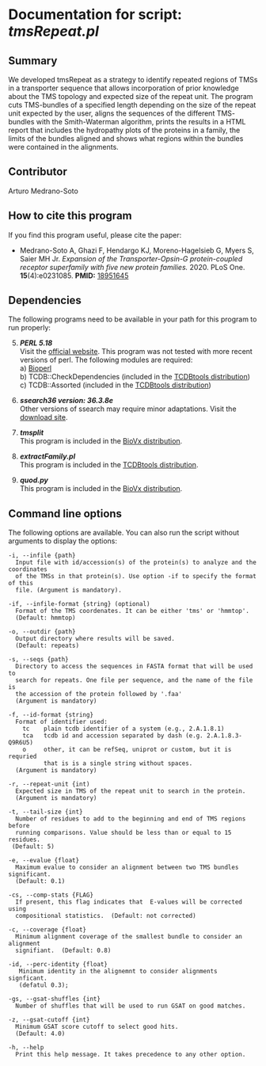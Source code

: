 # Documentation for script: _tmsRepeat.pl_

## Summary
We developed tmsRepeat as a strategy to identify repeated regions of TMSs in a 
transporter sequence that allows incorporation of prior knowledge about 
the TMS topology and expected size of the repeat unit. The program cuts TMS-bundles 
of a specified length depending on the size of the repeat unit expected by the user, 
aligns the sequences of the different TMS- bundles with the Smith-Waterman algorithm, 
prints the results in a HTML report that includes the hydropathy plots of the proteins 
in a family, the limits of the bundles aligned and shows what regions within the bundles 
were contained in the alignments.


## Contributor
Arturo Medrano-Soto


## How to cite this program
If you find this program useful, please cite the paper:  

  * Medrano-Soto A, Ghazi F, Hendargo KJ, Moreno-Hagelsieb G, Myers S, Saier MH Jr. 
  _Expansion of the Transporter-Opsin-G protein-coupled receptor superfamily with five 
  new protein families._ 2020. PLoS One. **15**(4):e0231085. 
  **PMID:** [18951645](https://www.ncbi.nlm.nih.gov/pubmed/?term=18951645)  


## Dependencies
The following programs need to be available in your path for this 
program to run properly:

5. **_PERL 5.18_**  
Visit the [official website](https://www.perl.org/). This program 
was not tested with more recent versions of perl. The following modules are required:  
  a) [Bioperl](https://bioperl.org/)  
  b) TCDB::CheckDependencies (included in the [TCDBtools distribution](https://github.com/SaierLaboratory/TCDBtools))  
  c) TCDB::Assorted (included in the [TCDBtools distribution](https://github.com/SaierLaboratory/TCDBtools))  
  
1. **_ssearch36 version: 36.3.8e_**  
Other versions of ssearch may require minor adaptations. Visit the
[download site](https://fasta.bioch.virginia.edu/fasta_www2/fasta_down.shtml). 

2. **_tmsplit_**  
This program is included in the [BioVx distribution](https://github.com/SaierLaboratory/BioVx).

3. **_extractFamily.pl_**  
This program is included in the [TCDBtools distribution](https://github.com/SaierLaboratory/TCDBtools). 

4. **_quod.py_**  
This program is included in the [BioVx distribution](https://github.com/SaierLaboratory/BioVx).



## Command line options
The following options are available. You can also run the 
script without arguments to display the options:

    -i, --infile {path}
      Input file with id/accession(s) of the protein(s) to analyze and the coordinates
      of the TMSs in that protein(s). Use option -if to specify the format of this
      file. (Argument is mandatory).
      
    -if, --infile-format {string} (optional)
      Format of the TMS coordenates. It can be either 'tms' or 'hmmtop'.
      (Default: hmmtop)

    -o, --outdir {path}
      Output directory where results will be saved.
      (Default: repeats)
      
    -s, --seqs {path}
      Directory to access the sequences in FASTA format that will be used to 
      search for repeats. One file per sequence, and the name of the file is
      the accession of the protein followed by '.faa'
      (Argument is mandatory)

    -f, --id-format {string}
      Format of identifier used:
        tc    plain tcdb identifier of a system (e.g., 2.A.1.8.1)
        tca   tcdb id and accession separated by dash (e.g. 2.A.1.8.3-Q9R6U5)
        o     other, it can be refSeq, uniprot or custom, but it is requried
              that is is a single string without spaces.
      (Argument is mandatory)

    -r, --repeat-unit {int)
      Expected size in TMS of the repeat unit to search in the protein.
      (Argument is mandatory)

    -t, --tail-size {int}
      Number of residues to add to the beginning and end of TMS regions before
      running comparisons. Value should be less than or equal to 15 residues.
     (Default: 5)

    -e, --evalue {float}
      Maximum evalue to consider an alignment between two TMS bundles significant.
      (Default: 0.1)

    -cs, --comp-stats {FLAG}
      If present, this flag indicates that  E-values will be corrected using
      compositional statistics.  (Default: not corrected)

    -c, --coverage {float}
      Minimum alignment coverage of the smallest bundle to consider an alignment
      signifiant.  (Default: 0.8)

    -id, --perc-identity {float}
       Minimum identity in the alignemnt to consider alignments signficant.
       (defatul 0.3);

    -gs, --gsat-shuffles {int}
      Number of shuffles that will be used to run GSAT on good matches.
       
    -z, --gsat-cutoff {int}
      Minimum GSAT score cutoff to select good hits. 
      (Default: 4.0)

    -h, --help
      Print this help message. It takes precedence to any other option.       
